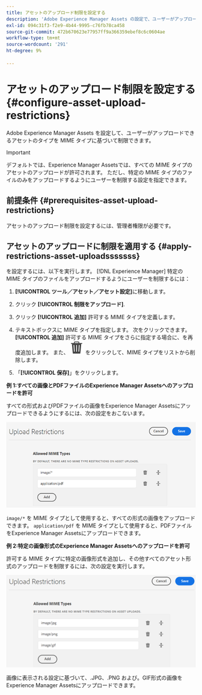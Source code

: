 ```yaml
---
title: アセットのアップロード制限を設定する
description: 'Adobe Experience Manager Assets の設定で、ユーザーがアップロードできるアセットのタイプを MIME タイプに基づいて制限します。 これにより、望ましくない形式や悪意のあるファイルが誤ってアップロードされるのを防ぐことができます。 '
exl-id: 094c31f3-f2e9-4b44-9995-c76fb78ca458
source-git-commit: 472b670623e77957ff9a366359ebef8c6c0604ae
workflow-type: tm+mt
source-wordcount: '291'
ht-degree: 9%

---
```


# アセットのアップロード制限を設定する {#configure-asset-upload-restrictions}

Adobe Experience Manager Assets を設定して、ユーザーがアップロードできるアセットのタイプを MIME タイプに基づいて制限できます。

>[!IMPORTANT]
>
>デフォルトでは、Experience Manager Assetsでは、すべての MIME タイプのアセットのアップロードが許可されます。 ただし、特定の MIME タイプのファイルのみをアップロードするようにユーザーを制限する設定を指定できます。

## 前提条件 {#prerequisites-asset-upload-restrictions}

アセットのアップロード制限を設定するには、管理者権限が必要です。

## アセットのアップロードに制限を適用する {#apply-restrictions-asset-uploadsssssss}

を設定するには、以下を実行します。 [!DNL Experience Manager] 特定の MIME タイプのファイルをアップロードするようにユーザーを制限するには：

1. **[!UICONTROL ツール／アセット／アセット設定]**&#x200B;に移動します。

1. クリック **[!UICONTROL 制限をアップロード]**.

1. クリック **[!UICONTROL 追加]** 許可する MIME タイプを定義します。

1. テキストボックスに MIME タイプを指定します。 次をクリックできます。 **[!UICONTROL 追加]** 許可する MIME タイプをさらに指定する場合に、を再度追加します。 また、 ![削除アイコン](assets/delete-icon.svg) をクリックして、MIME タイプをリストから削除します。

1. 「**[!UICONTROL 保存]**」をクリックします。

**例 1:すべての画像とPDFファイルのExperience Manager Assetsへのアップロードを許可**

すべての形式およびPDFファイルの画像をExperience Manager Assetsにアップロードできるようにするには、次の設定をおこないます。

![アセットのアップロード制限](assets/asset-upload-restrictions.png)

`image/*` を MIME タイプとして使用すると、すべての形式の画像をアップロードできます。 `application/pdf` を MIME タイプとして使用すると、PDFファイルをExperience Manager Assetsにアップロードできます。

**例 2:特定の画像形式のExperience Manager Assetsへのアップロードを許可**

許可する MIME タイプに特定の画像形式を追加し、その他すべてのアセット形式のアップロードを制限するには、次の設定を実行します。

![アセットの制限](assets/asset-restrictions.png)

画像に表示される設定に基づいて、.JPG、.PNG および。GIF形式の画像をExperience Manager Assetsにアップロードできます。
